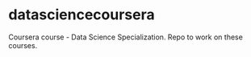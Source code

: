 # datasciencecoursera
Coursera course - Data Science Specialization. Repo to work on these courses.
